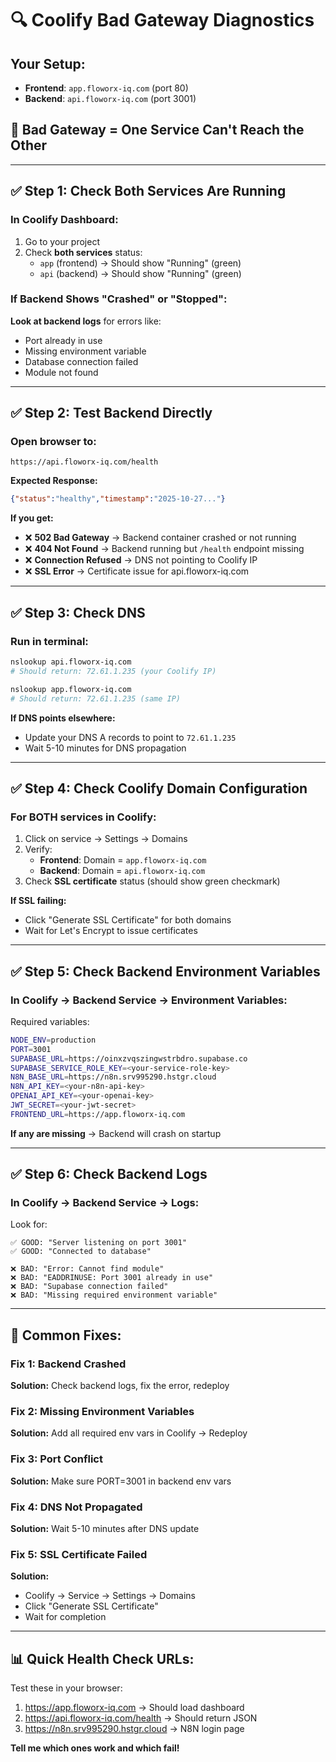 # 🔍 Coolify Bad Gateway Diagnostics

## Your Setup:
- **Frontend**: `app.floworx-iq.com` (port 80)
- **Backend**: `api.floworx-iq.com` (port 3001)

## 🚨 Bad Gateway = One Service Can't Reach the Other

---

## ✅ Step 1: Check Both Services Are Running

### In Coolify Dashboard:
1. Go to your project
2. Check **both services** status:
   - `app` (frontend) → Should show "Running" (green)
   - `api` (backend) → Should show "Running" (green)

### If Backend Shows "Crashed" or "Stopped":
**Look at backend logs** for errors like:
- Port already in use
- Missing environment variable
- Database connection failed
- Module not found

---

## ✅ Step 2: Test Backend Directly

### Open browser to:
```
https://api.floworx-iq.com/health
```

**Expected Response:**
```json
{"status":"healthy","timestamp":"2025-10-27..."}
```

**If you get:**
- ❌ **502 Bad Gateway** → Backend container crashed or not running
- ❌ **404 Not Found** → Backend running but `/health` endpoint missing
- ❌ **Connection Refused** → DNS not pointing to Coolify IP
- ❌ **SSL Error** → Certificate issue for api.floworx-iq.com

---

## ✅ Step 3: Check DNS

### Run in terminal:
```bash
nslookup api.floworx-iq.com
# Should return: 72.61.1.235 (your Coolify IP)

nslookup app.floworx-iq.com
# Should return: 72.61.1.235 (same IP)
```

**If DNS points elsewhere:**
- Update your DNS A records to point to `72.61.1.235`
- Wait 5-10 minutes for DNS propagation

---

## ✅ Step 4: Check Coolify Domain Configuration

### For BOTH services in Coolify:
1. Click on service → Settings → Domains
2. Verify:
   - **Frontend**: Domain = `app.floworx-iq.com`
   - **Backend**: Domain = `api.floworx-iq.com`
3. Check **SSL certificate** status (should show green checkmark)

**If SSL failing:**
- Click "Generate SSL Certificate" for both domains
- Wait for Let's Encrypt to issue certificates

---

## ✅ Step 5: Check Backend Environment Variables

### In Coolify → Backend Service → Environment Variables:

Required variables:
```bash
NODE_ENV=production
PORT=3001
SUPABASE_URL=https://oinxzvqszingwstrbdro.supabase.co
SUPABASE_SERVICE_ROLE_KEY=<your-service-role-key>
N8N_BASE_URL=https://n8n.srv995290.hstgr.cloud
N8N_API_KEY=<your-n8n-api-key>
OPENAI_API_KEY=<your-openai-key>
JWT_SECRET=<your-jwt-secret>
FRONTEND_URL=https://app.floworx-iq.com
```

**If any are missing** → Backend will crash on startup

---

## ✅ Step 6: Check Backend Logs

### In Coolify → Backend Service → Logs:

Look for:
```
✅ GOOD: "Server listening on port 3001"
✅ GOOD: "Connected to database"

❌ BAD: "Error: Cannot find module"
❌ BAD: "EADDRINUSE: Port 3001 already in use"
❌ BAD: "Supabase connection failed"
❌ BAD: "Missing required environment variable"
```

---

## 🎯 Common Fixes:

### **Fix 1: Backend Crashed**
**Solution:** Check backend logs, fix the error, redeploy

### **Fix 2: Missing Environment Variables**
**Solution:** Add all required env vars in Coolify → Redeploy

### **Fix 3: Port Conflict**
**Solution:** Make sure PORT=3001 in backend env vars

### **Fix 4: DNS Not Propagated**
**Solution:** Wait 5-10 minutes after DNS update

### **Fix 5: SSL Certificate Failed**
**Solution:** 
- Coolify → Service → Settings → Domains
- Click "Generate SSL Certificate"
- Wait for completion

---

## 📊 Quick Health Check URLs:

Test these in your browser:
1. https://app.floworx-iq.com → Should load dashboard
2. https://api.floworx-iq.com/health → Should return JSON
3. https://n8n.srv995290.hstgr.cloud → N8N login page

**Tell me which ones work and which fail!**

